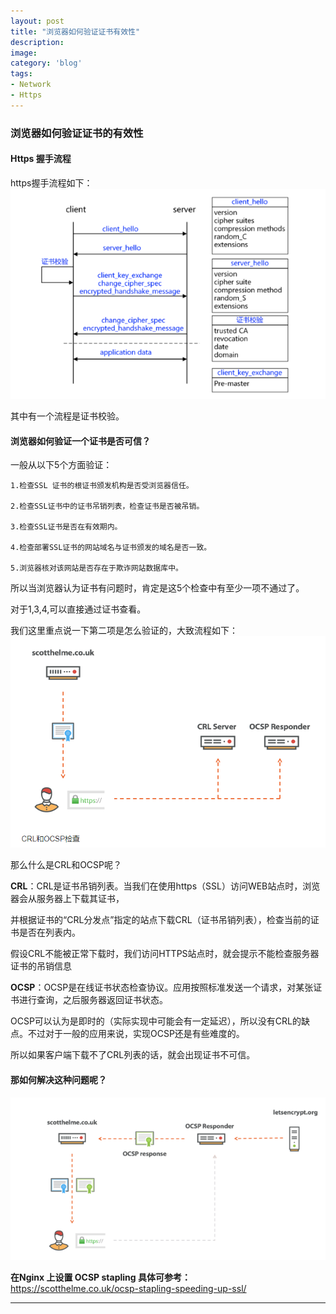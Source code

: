 ```yaml
---
layout: post
title: "浏览器如何验证证书有效性"
description: 
image: 
category: 'blog'
tags:
- Network
- Https
---
```



### 浏览器如何验证证书的有效性

#### Https 握手流程 
https握手流程如下：  
![](../assets/img/https-hands.png)


其中有一个流程是证书校验。

#### 浏览器如何验证一个证书是否可信？
 一般从以下5个方面验证：

    1.检查SSL 证书的根证书颁发机构是否受浏览器信任。

    2.检查SSL证书中的证书吊销列表，检查证书是否被吊销。

    3.检查SSL证书是否在有效期内。

    4.检查部署SSL证书的网站域名与证书颁发的域名是否一致。

    5.浏览器核对该网站是否存在于欺诈网站数据库中。



所以当浏览器认为证书有问题时，肯定是这5个检查中有至少一项不通过了。

对于1,3,4,可以直接通过证书查看。

我们这里重点说一下第二项是怎么验证的，大致流程如下：
![CRLandOCSP](../assets/img/CRLandOCSP.png)


那么什么是CRL和OCSP呢？

**CRL**：CRL是证书吊销列表。当我们在使用https（SSL）访问WEB站点时，浏览器会从服务器上下载其证书，

并根据证书的“CRL分发点”指定的站点下载CRL（证书吊销列表），检查当前的证书是否在列表内。

假设CRL不能被正常下载时，我们访问HTTPS站点时，就会提示不能检查服务器证书的吊销信息

**OCSP**：OCSP是在线证书状态检查协议。应用按照标准发送一个请求，对某张证书进行查询，之后服务器返回证书状态。

OCSP可以认为是即时的（实际实现中可能会有一定延迟），所以没有CRL的缺点。不过对于一般的应用来说，实现OCSP还是有些难度的。



所以如果客户端下载不了CRL列表的话，就会出现证书不可信。



#### 那如何解决这种问题呢？
![CRLandOCSP](../assets/img/ocsp-stapling.png)

**在Nginx 上设置 OCSP stapling  具体可参考：**  
https://scotthelme.co.uk/ocsp-stapling-speeding-up-ssl/



-----
